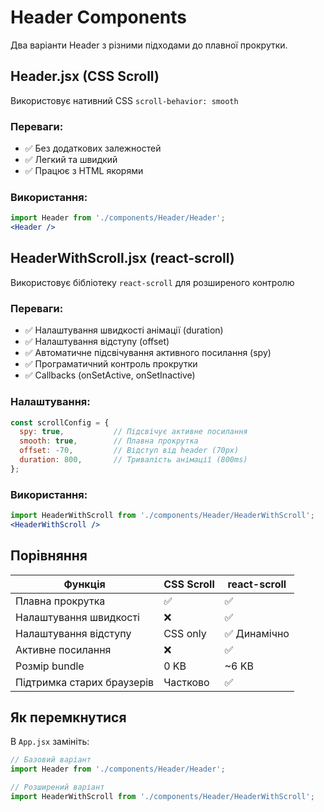 # Header Components

Два варіанти Header з різними підходами до плавної прокрутки.

## Header.jsx (CSS Scroll)
Використовує нативний CSS `scroll-behavior: smooth`

### Переваги:
- ✅ Без додаткових залежностей
- ✅ Легкий та швидкий
- ✅ Працює з HTML якорями

### Використання:
```jsx
import Header from './components/Header/Header';
<Header />
```

## HeaderWithScroll.jsx (react-scroll)
Використовує бібліотеку `react-scroll` для розширеного контролю

### Переваги:
- ✅ Налаштування швидкості анімації (duration)
- ✅ Налаштування відступу (offset)
- ✅ Автоматичне підсвічування активного посилання (spy)
- ✅ Програматичний контроль прокрутки
- ✅ Callbacks (onSetActive, onSetInactive)

### Налаштування:
```jsx
const scrollConfig = {
  spy: true,           // Підсвічує активне посилання
  smooth: true,        // Плавна прокрутка
  offset: -70,         // Відступ від header (70px)
  duration: 800,       // Тривалість анімації (800ms)
};
```

### Використання:
```jsx
import HeaderWithScroll from './components/Header/HeaderWithScroll';
<HeaderWithScroll />
```

## Порівняння

| Функція | CSS Scroll | react-scroll |
|---------|-----------|--------------|
| Плавна прокрутка | ✅ | ✅ |
| Налаштування швидкості | ❌ | ✅ |
| Налаштування відступу | CSS only | ✅ Динамічно |
| Активне посилання | ❌ | ✅ |
| Розмір bundle | 0 KB | ~6 KB |
| Підтримка старих браузерів | Частково | ✅ |

## Як перемкнутися

В `App.jsx` замініть:
```jsx
// Базовий варіант
import Header from './components/Header/Header';

// Розширений варіант
import HeaderWithScroll from './components/Header/HeaderWithScroll';
```


